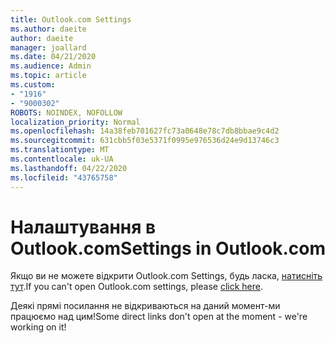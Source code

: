 ```yaml
---
title: Outlook.com Settings
ms.author: daeite
author: daeite
manager: joallard
ms.date: 04/21/2020
ms.audience: Admin
ms.topic: article
ms.custom:
- "1916"
- "9000302"
ROBOTS: NOINDEX, NOFOLLOW
localization_priority: Normal
ms.openlocfilehash: 14a38feb701627fc73a0648e78c7db8bbae9c4d2
ms.sourcegitcommit: 631cbb5f03e5371f0995e976536d24e9d13746c3
ms.translationtype: MT
ms.contentlocale: uk-UA
ms.lasthandoff: 04/22/2020
ms.locfileid: "43765758"
---
```

# <a name="settings-in-outlookcom"></a><span data-ttu-id="d49f2-102">Налаштування в Outlook.com</span><span class="sxs-lookup"><span data-stu-id="d49f2-102">Settings in Outlook.com</span></span>

<span data-ttu-id="d49f2-103">Якщо ви не можете відкрити Outlook.com Settings, будь ласка, [натисніть тут](https://outlook.live.com/mail/options/general/timeAndLanguage).</span><span class="sxs-lookup"><span data-stu-id="d49f2-103">If you can't open Outlook.com settings, please [click here](https://outlook.live.com/mail/options/general/timeAndLanguage).</span></span>

<span data-ttu-id="d49f2-104">Деякі прямі посилання не відкриваються на даний момент-ми працюємо над цим!</span><span class="sxs-lookup"><span data-stu-id="d49f2-104">Some direct links don't open at the moment - we're working on it!</span></span>